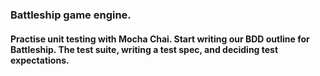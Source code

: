  ### Battleship game engine.
 
 #### Practise unit testing with Mocha Chai. Start writing our BDD outline for Battleship. The test suite, writing a test spec, and deciding test expectations.

